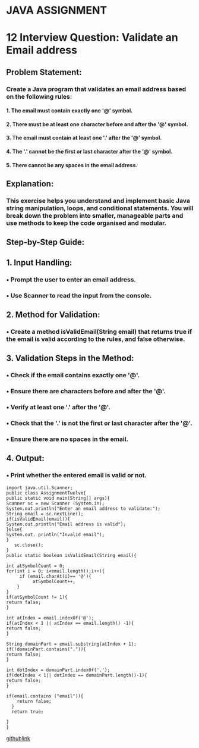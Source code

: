 # <p>JAVA ASSIGNMENT<p>
# <p>12 Interview Question: Validate an Email address<p>
## <p>Problem Statement:<p>
### <p>Create a Java program that validates an email address based on the following rules:<p>
#### <p>1. The email must contain exactly one '@' symbol.<p>
#### <p>2. There must be at least one character before and after the '@' symbol.<p>
#### <p>3. The email must contain at least one '.' after the '@' symbol.<p>
#### <p>4. The '.' cannot be the first or last character after the '@' symbol.<p>
#### <p>5. There cannot be any spaces in the email address.<p>
## <p>Explanation:<p>
### <p>This exercise helps you understand and implement basic Java string manipulation, loops, and conditional statements. You will break down the problem into smaller, manageable parts and use methods to keep the code organised and modular.<p>
## <p>Step-by-Step Guide:<p>
## <p>1. Input Handling:<p>
### <p>• Prompt the user to enter an email address.<p>
### <p>• Use Scanner to read the input from the console.<p>
## <p>2. Method for Validation:<p>
### <p>• Create a method isValidEmail(String email) that returns true if the email is valid according to the rules, and false otherwise.<p>
## <p>3. Validation Steps in the Method:<p>
### <p>• Check if the email contains exactly one '@'.<p>
### <p>• Ensure there are characters before and after the '@'.<p>
### <p>• Verify at least one '.' after the '@'.<P>
### <p>• Check that the '.' is not the first or last character after the '@'.<p>
### <p>• Ensure there are no spaces in the email.<p>
## <p>4. Output:
### <p>• Print whether the entered email is valid or not.<P>

```
import java.util.Scanner;
public class AssignmentTwelve{
public static void main(String[] args){
Scanner sc = new Scanner (System.in);
System.out.println("Enter an email address to validate:");
String email = sc.nextLine();
if(isValidEmail(email)){
System.out.println("Email address is valid");
}else{
System.out. println("Invalid email");
}
   sc.close();
}
public static boolean isValidEmail(String email){

int atSymbolCount = 0;
for(int i = 0; i<email.length();i++){
     if (email.charAt(i)== '@'){
          atSymbolCount++;
    }
}
if(atSymbolCount != 1){
return false;
}

int atIndex = email.indexOf('@');
if(atIndex < 1 || atIndex == email.length() -1){
return false;
}

String domainPart = email.substring(atIndex + 1);
if(!domainPart.contains(".")){
return false;
}

int dotIndex = domainPart.indexOf('.');
if(dotIndex < 1|| dotIndex == domainPart.length()-1){
return false;
}

if(email.contains ("email")){
    return false;
  }
  return true;

}
}
```
[githublink]()